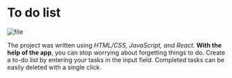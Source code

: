 # To do list
![file](chek.jpg)

The project was written using _HTML/CSS, JavaScript, and React_.
__With the help of the app__, you can stop worrying about forgetting things to do. Create a to-do list by entering your tasks in the input field. Completed tasks can be easily deleted with a single click.
